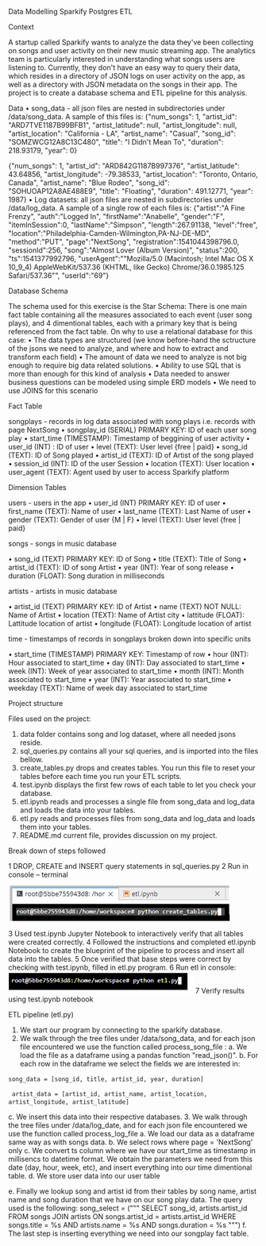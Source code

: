 Data Modelling Sparkify Postgres ETL

Context

A startup called Sparkify wants to analyze the data they've been collecting on songs and user activity on their new music streaming app. The analytics team is particularly interested in understanding what songs users are listening to. Currently, they don't have an easy way to query their data, which resides in a directory of JSON logs on user activity on the app, as well as a directory with JSON metadata on the songs in their app.
The project is to create a database schema and ETL pipeline for this analysis.

Data
•	song_data - all json files are nested in subdirectories under /data/song_data. A sample of this files is:
{"num_songs": 1, 
"artist_id": "ARD7TVE1187B99BFB1", 
"artist_latitude": null,
"artist_longitude": null, 
"artist_location": "California - LA", 
"artist_name": "Casual", 
"song_id": "SOMZWCG12A8C13C480", 
"title": "I Didn't Mean To", 
"duration": 218.93179, 
"year": 0}

{"num_songs": 1, 
"artist_id": "ARD842G1187B997376", 
"artist_latitude": 43.64856, 
"artist_longitude": -79.38533, 
"artist_location": "Toronto, Ontario, Canada", 
"artist_name": "Blue Rodeo", 
"song_id": "SOHUOAP12A8AE488E9", 
"title": "Floating", 
"duration": 491.12771, 
"year": 1987}
•	Log datasets: all json files are nested in subdirectories under /data/log_data. A sample of a single row of each files is:
{"artist":"A Fine Frenzy",
"auth":"Logged In",
"firstName":"Anabelle",
"gender":"F",
"itemInSession":0,
"lastName":"Simpson",
"length":267.91138,
"level":"free",
"location":"Philadelphia-Camden-Wilmington,PA-NJ-DE-MD",
"method":"PUT",
"page":"NextSong",
"registration":1541044398796.0,
"sessionId":256,
"song":"Almost Lover (Album Version)",
"status":200,
"ts":1541377992796,
"userAgent":"\"Mozilla\/5.0 (Macintosh; Intel Mac OS X 10_9_4) AppleWebKit\/537.36 (KHTML, like Gecko) Chrome\/36.0.1985.125 Safari\/537.36\"",
"userId":"69"}

Database Schema

The schema used for this exercise is the Star Schema: There is one main fact table containing all the measures associated to each event (user song plays), and 4 dimentional tables, each with a primary key that is being referenced from the fact table.
On why to use a relational database for this case:
•	The data types are structured (we know before-hand the sctructure of the jsons we need to analyze, and where and how to extract and transform each field)
•	The amount of data we need to analyze is not big enough to require big data related solutions.
•	Ability to use SQL that is more than enough for this kind of analysis
•	Data needed to answer business questions can be modeled using simple ERD models
•	We need to use JOINS for this scenario

Fact Table

songplays - records in log data associated with song plays i.e. records with page NextSong
•	songplay_id (SERIAL) PRIMARY KEY: ID of each user song play
•	start_time (TIMESTAMP): Timestamp of beggining of user activity
•	user_id (INT) : ID of user
•	level (TEXT): User level {free | paid}
•	song_id (TEXT): ID of Song played
•	artist_id (TEXT): ID of Artist of the song played
•	session_id (INT): ID of the user Session
•	location (TEXT): User location
•	user_agent (TEXT): Agent used by user to access Sparkify platform

Dimension Tables

users - users in the app
•	user_id (INT) PRIMARY KEY: ID of user
•	first_name (TEXT): Name of user
•	last_name (TEXT): Last Name of user
•	gender (TEXT): Gender of user {M | F}
•	level (TEXT): User level {free | paid}

songs - songs in music database

•	song_id (TEXT) PRIMARY KEY: ID of Song
•	title (TEXT): Title of Song
•	artist_id (TEXT): ID of song Artist
•	year (INT): Year of song release
•	duration (FLOAT): Song duration in milliseconds

artists - artists in music database

•	artist_id (TEXT) PRIMARY KEY: ID of Artist
•	name (TEXT) NOT NULL: Name of Artist
•	location (TEXT): Name of Artist city
•	lattitude (FLOAT): Lattitude location of artist
•	longitude (FLOAT): Longitude location of artist

time - timestamps of records in songplays broken down into specific units

•	start_time (TIMESTAMP) PRIMARY KEY: Timestamp of row
•	hour (INT): Hour associated to start_time
•	day (INT): Day associated to start_time
•	week (INT): Week of year associated to start_time
•	month (INT): Month associated to start_time
•	year (INT): Year associated to start_time
•	weekday (TEXT): Name of week day associated to start_time

Project structure

Files used on the project:

1.	data folder contains song and log dataset, where all needed jsons reside.
2.	sql_queries.py contains all your sql queries, and is imported into the files bellow.
3.	create_tables.py drops and creates tables. You run this file to reset your tables before each time you run your ETL scripts.
4.	test.ipynb displays the first few rows of each table to let you check your database.
5.	etl.ipynb reads and processes a single file from song_data and log_data and loads the data into your tables.
6.	etl.py reads and processes files from song_data and log_data and loads them into your tables.
7.	README.md current file, provides discussion on my project.


Break down of steps followed

1  DROP, CREATE and INSERT query statements in sql_queries.py
2  Run in console – terminal

![](image/run_createtable.png)

3 Used test.ipynb Jupyter Notebook to interactively verify that all tables were created correctly.
4 Followed the instructions and completed etl.ipynb Notebook to create the blueprint of the pipeline to process and insert all data into the tables.
5 Once verified that base steps were correct by checking with test.ipynb, filled in etl.py program.
6 Run etl in console:
![](image/run_etl.png)
7 Verify results using test.ipynb notebook

ETL pipeline (etl.py)

1.	We start our program by connecting to the sparkify database.
2.	We walk through the tree files under /data/song_data, and for each json file encountered we use the function called process_song_file :
a. We load the file as a dataframe using a pandas function "read_json()".
b. For each row in the dataframe we select the fields we are interested in:
 ```
 song_data = [song_id, title, artist_id, year, duration]
 ```
 ```
  artist_data = [artist_id, artist_name, artist_location, artist_longitude, artist_latitude]
 ```
c. We insert this data into their respective databases.
3.	We walk through the tree files under /data/log_date, and for each json file encountered we use the function called process_log_file
a. We load our data as a dataframe same way as with songs data.
b. We select rows where page = 'NextSong' only
c. We convert ts column where we have our start_time as timestamp in millisencs to datetime format. We obtain the parameters we need from this date (day, hour, week, etc), and insert everything into our time dimentional table.
d. We store user data into our user table

e. Finally we lookup song and artist id from their tables by song name, artist name and song duration that we have on our song play data. The query used is the following: song_select = (""" SELECT song_id, artists.artist_id FROM songs JOIN artists ON songs.artist_id = artists.artist_id WHERE songs.title = %s AND artists.name = %s AND songs.duration = %s """)
f. The last step is inserting everything we need into our songplay fact table.
